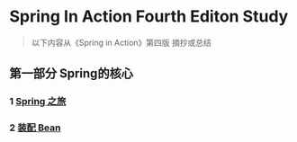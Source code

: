 # Spring In Action Fourth Editon Study

> 以下内容从《Spring in Action》第四版 摘抄或总结

## 第一部分 Spring的核心

### 1 [Spring 之旅](doc/s1c1.md)

### 2 [装配 Bean](doc/s1c2.md)


